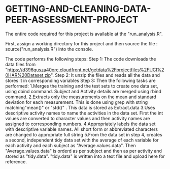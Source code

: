 # GETTING-AND-CLEANING-DATA-PEER-ASSESSMENT-PROJECT

The entire code required for this project is available at the "run_analysis.R".

First, assign a working directory for this project and then source the file : source("run_analysis.R") into the console.

The code performs the following steps:
Step 1: 
The code downloads the data files from "https://d396qusza40orc.cloudfront.net/getdata%2Fprojectfiles%2FUCI%20HAR%20Dataset.zip".
Step 2:
It unzip the files and reads all the data and stores it in corresponding variables
Step 3:
Then the following tasks are performed:
1.Merges the training and the test sets to create one data set, using cbind command. Subject and Activity details are merged using rbind command.
2.Extracts only the measurements on the mean and standard deviation for each measurement. This is done using grep with string matching"mean()" or "std()" . This data is stored as Extract.data
3.Uses descriptive activity names to name the activities in the data set. First the int values are converted to character values and then activity names are assigned to corresponding numbers.
4.Appropriately labels the data set with descriptive variable names.   All short form or abbreviated characters are changed to appropriate full string
5.From the data set in step 4, creates a second, independent tidy data set with the average of each variable for each activity and each subject as "Average.values.data". Then "Average.values.data" is orderd as per subject and then as per activity and stored as "tidy.data".
"tidy.data" is written into a text file and upload here for reference.
